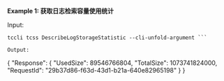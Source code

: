 **Example 1: 获取日志检索容量使用统计**



Input: 

```
tccli tcss DescribeLogStorageStatistic --cli-unfold-argument ```

Output: 
```
{
    "Response": {
        "UsedSize": 89546766804,
        "TotalSize": 1073741824000,
        "RequestId": "29b37d86-f63d-43d1-b21a-640e82965198"
    }
}
```

